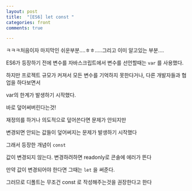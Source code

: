 ```yaml
---
layout: post
title:  "[ES6] let const "
categories: front 
comments: true

---
```






ㅋㅋㅋ처음이자 마지막인 쉬운부분....ㅎㅎ.....그리고 이미 알고있는 부분....

ES6가 등장하기 전에 변수를 자바스크립트에서 변수를 선언할때는 `var` 를 사용했다.

하지만 프로젝트 규모가 커져서 모든 변수를 기억하지 못한다거나, 다른 개발자들과 협업을 하다보면서

var의 한계가 발생하기 시작했다.

바로 덮어써버린다는것!

재정의를 하거나 의도적으로 덮어쓴다면 문제가 안되지만 

변경되면 안되는 값들이 덮어써지는 문제가 발생하기 시작했다

그래서 등장한 개념이 `const`

값이 변경되지 않는다. 변경하려하면 readonly로 콘솔에 에러가 뜬다

만약 값이 변경되어야 한다면 그때는 `let` 을 써준다.



그러므로 디폴트는 무조건 const 로 작성해주는것을 권장한다고 한다











